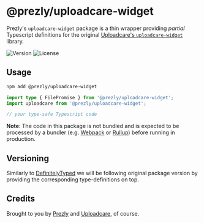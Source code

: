 # @prezly/uploadcare-widget

Prezly's `uploadcare-widget` package is a thin wrapper 
providing *partial* Typescript definitions 
for the original [Uploadcare's `uploadcare-widget`](https://github.com/uploadcare/uploadcare-widget/) library.

![Version](https://img.shields.io/npm/v/@prezly/uploadcare-widget)
![License](https://img.shields.io/npm/l/@prezly/uploadcare-widget)

## Usage

```sh
npm add @prezly/uploadcare-widget
```

```ts
import type { FilePromise } from '@prezly/uploadcare-widget';
import uploadcare from '@prezly/uploadcare-widget';

// your type-safe Typescript code
```

**Note**: The code in this package is not bundled and is expected to be processed 
by a bundler (e.g. [Webpack](webpack.js.org/) or [Rullup](https://rollupjs.org/)) before running in production.

## Versioning

Similarly to [DefinitelyTyped](https://github.com/DefinitelyTyped/DefinitelyTyped) we will be following
original package version by providing the corresponding type-definitions on top.

## Credits

Brought to you by [Prezly](https://www.prezly.com/?utm_source=github&utm_campaign=@prezly/uploadcare-widget)
and [Uploadcare](https://uploadcare.com), of course.
